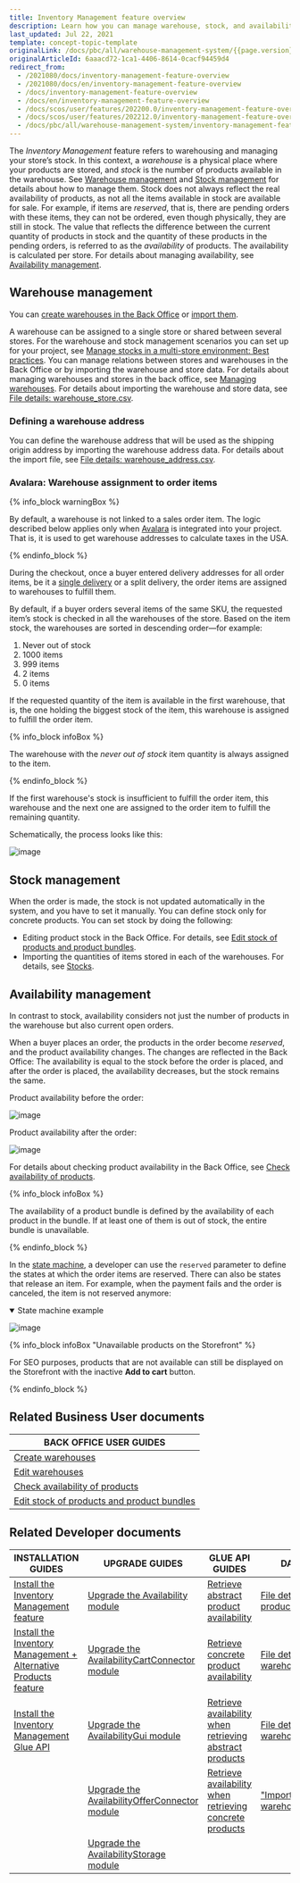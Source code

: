 ```yaml
---
title: Inventory Management feature overview
description: Learn how you can manage warehouse, stock, and availability with the Inventory Management feature
last_updated: Jul 22, 2021
template: concept-topic-template
originalLink: /docs/pbc/all/warehouse-management-system/{{page.version}}/base-shop/inventory-management-feature-overview.html-feature-overview
originalArticleId: 6aaacd72-1ca1-4406-8614-0cacf94459d4
redirect_from:
  - /2021080/docs/inventory-management-feature-overview
  - /2021080/docs/en/inventory-management-feature-overview
  - /docs/inventory-management-feature-overview
  - /docs/en/inventory-management-feature-overview
  - /docs/scos/user/features/202200.0/inventory-management-feature-overview.html
  - /docs/scos/user/features/202212.0/inventory-management-feature-overview.html
  - /docs/pbc/all/warehouse-management-system/inventory-management-feature-overview.html  
---
```


The *Inventory Management* feature refers to warehousing and managing your store’s stock. In this context, a *warehouse* is a physical place where your products are stored, and *stock* is the number of products available in the warehouse. See [Warehouse management](#warehouse-management) and [Stock management](#stock-management) for details about how to manage them.
Stock does not always reflect the real availability of products, as not all the items available in stock are available for sale. For example, if items are *reserved*, that is, there are pending orders with these items, they can not be ordered, even though physically, they are still in stock. The value that reflects the difference between the current quantity of products in stock and the quantity of these products in the pending orders, is referred to as the *availability* of products. The availability is calculated per store. For details about managing availability, see [Availability management](#availability-management).

## Warehouse management

You can [create warehouses in the Back Office](/docs/pbc/all/warehouse-management-system/{{page.version}}/base-shop/manage-in-the-back-office/create-warehouses.html) or [import them](/docs/pbc/all/warehouse-management-system/{{page.version}}/base-shop/import-and-export-data/import-file-details-warehouse.csv.html).

A warehouse can be assigned to a single store or shared between several stores. For the warehouse and stock management scenarios you can set up for your project, see [Manage stocks in a multi-store environment: Best practices](/docs/pbc/all/warehouse-management-system/{{page.version}}/base-shop/extend-and-customize/manage-stocks-in-a-multi-store-environment-best-practices.html). You can manage relations between stores and warehouses in the Back Office or by importing the warehouse and store data. For details about managing warehouses and stores in the back office, see [Managing warehouses](/docs/pbc/all/warehouse-management-system/{{page.version}}/base-shop/manage-in-the-back-office/edit-warehouses.html). For details about importing the warehouse and store data, see [File details: warehouse_store.csv](/docs/pbc/all/warehouse-management-system/{{page.version}}/base-shop/import-and-export-data/import-file-details-warehouse-store.csv.html).

### Defining a warehouse address

You can define the warehouse address that will be used as the shipping origin address by importing the warehouse address data. For details about the import file, see [File details: warehouse_address.csv](/docs/pbc/all/warehouse-management-system/{{page.version}}/base-shop/import-and-export-data/import-file-details-warehouse-address.csv.html).

### Avalara: Warehouse assignment to order items

{% info_block warningBox %}

By default, a warehouse is not linked to a sales order item. The logic described below applies only when [Avalara](/docs/scos/user/features/{{site.version}}/tax-feature-overview.html) is integrated into your project. That is, it is used to get warehouse addresses to calculate taxes in the USA.

{% endinfo_block %}

During the checkout, once a buyer entered delivery addresses for all order items, be it a [single delivery](/docs/scos/user/features/{{site.version}}/order-management-feature-overview/split-delivery-overview.html) or a split delivery, the order items are assigned to warehouses to fulfill them.

By default, if a buyer orders several items of the same SKU, the requested item’s stock is checked in all the warehouses of the store. Based on the item stock, the warehouses are sorted in descending order—for example:

1. Never out of stock
2. 1000 items
3. 999 items
4. 2 items
5. 0 items

If the requested quantity of the item is available in the first warehouse, that is, the one holding the biggest stock of the item, this warehouse is assigned to fulfill the order item.

{% info_block infoBox %}

The warehouse with the *never out of stock* item quantity is always assigned to the item.

{% endinfo_block %}

If the first warehouse's stock is insufficient to fulfill the order item, this warehouse and the next one are assigned to the order item to fulfill the remaining quantity.

Schematically, the process looks like this:

![image](https://confluence-connect.gliffy.net/embed/image/74e2001e-4443-4e6c-b3d6-fafb14548702.png?utm_medium=live&utm_source=custom)

## Stock management

When the order is made, the stock is not updated automatically in the system, and you have to set it manually. You can define stock only for concrete products. You can set stock by doing the following:

* Editing product stock in the Back Office. For details, see [Edit stock of products and product bundles](/docs/pbc/all/warehouse-management-system/{{page.version}}/base-shop/manage-in-the-back-office/edit-stock-of-products-and-product-bundles.html).
* Importing the quantities of items stored in each of the warehouses. For details, see [Stocks](/docs/scos/dev/data-import/{{site.version}}/data-import-categories/catalog-setup/stocks/stocks.html).

## Availability management

In contrast to stock, availability considers not just the number of products in the warehouse but also current open orders.

When a buyer places an order, the products in the order become *reserved*, and the product availability changes. The changes are reflected in the Back Office: The availability is equal to the stock before the order is placed, and after the order is placed, the availability decreases, but the stock remains the same.

Product availability before the order:

![image](https://spryker.s3.eu-central-1.amazonaws.com/docs/Features/Inventory+Management/before-order-placement.png)

Product availability after the order:

![image](https://spryker.s3.eu-central-1.amazonaws.com/docs/Features/Inventory+Management/after-order-placement.png)

For details about checking product availability in the Back Office, see [Check availability of products](/docs/pbc/all/warehouse-management-system/{{page.version}}/base-shop/manage-in-the-back-office/check-availability-of-products.html).

{% info_block infoBox %}

The availability of a product bundle is defined by the availability of each product in the bundle. If at least one of them is out of stock, the entire bundle is unavailable.

{% endinfo_block %}

In the [state machine](/docs/pbc/all/order-management-system/{{page.version}}/base-shop/datapayload-conversion/state-machine/order-process-modelling-via-state-machines.html), a developer can use the `reserved` parameter to define the states at which the order items are reserved. There can also be states that release an item. For example, when the payment fails and the order is canceled, the item is not reserved anymore:

<details open>
<summary markdown='span'>State machine example</summary>

![image](https://spryker.s3.eu-central-1.amazonaws.com/docs/Features/Inventory+Management/state-machine.png)

</details>

{% info_block infoBox "Unavailable products on the Storefront" %}

For SEO purposes, products that are not available can still be displayed on the Storefront with the inactive **Add to cart** button.

{% endinfo_block %}

## Related Business User documents

|BACK OFFICE USER GUIDES|
|---|
| [Create warehouses](/docs/pbc/all/warehouse-management-system/{{page.version}}/base-shop/manage-in-the-back-office/create-warehouses.html)  |
| [Edit warehouses](/docs/pbc/all/warehouse-management-system/{{page.version}}/base-shop/manage-in-the-back-office/edit-warehouses.html) |
| [Check availability of products](/docs/pbc/all/warehouse-management-system/{{page.version}}/base-shop/manage-in-the-back-office/check-availability-of-products.html)  |
| [Edit stock of products and product bundles](/docs/pbc/all/warehouse-management-system/{{page.version}}/base-shop/manage-in-the-back-office/edit-stock-of-products-and-product-bundles.html)  |

## Related Developer documents

| INSTALLATION GUIDES | UPGRADE GUIDES | GLUE API GUIDES | DATA IMPORT | REFERENCES |
|---|---|---|---|-|
| [Install the Inventory Management feature](/docs/pbc/all/warehouse-management-system/{{site.version}}/base-shop/install-and-upgrade/install-features/install-the-inventory-management-feature.html) | [Upgrade the Availability module](/docs/pbc/all/warehouse-management-system/{{site.version}}/base-shop/install-and-upgrade/upgrade-modules/upgrade-the-availability-module.html) | [Retrieve abstract product availability](/docs/pbc/all/warehouse-management-system/{{page.version}}/base-shop/manage-using-glue-api/glue-api-retrieve-abstract-product-availability.html) | [File details: product_stock.csv](/docs/pbc/all/warehouse-management-system/{{page.version}}/base-shop/import-and-export-data/import-file-details-product-stock.csv.html) | [AvailabilityStorage module: reference information](/docs/scos/dev/feature-walkthroughs/{{site.version}}/inventory-management-feature-walkthrough/availabilitystorage-module-reference-informaton.html) |
| [Install the Inventory Management + Alternative Products feature](/docs/pbc/all/warehouse-management-system/{{site.version}}/base-shop/install-and-upgrade/install-features/install-the-inventory-management-alternative-products-feature.html) | [Upgrade the AvailabilityCartConnector module](/docs/pbc/all/warehouse-management-system/{{site.version}}/base-shop/install-and-upgrade/upgrade-modules/upgrade-the-availabilitycartconnector-module.html) | [Retrieve concrete product availability](/docs/pbc/all/warehouse-management-system/{{page.version}}/base-shop/manage-using-glue-api/glue-api-retrieve-concrete-product-availability.html) | [File details: warehouse_address.csv](/docs/pbc/all/warehouse-management-system/{{page.version}}/base-shop/import-and-export-data/import-file-details-warehouse-address.csv.html) | [Manage stocks in a multi-store environment: Best practices](/docs/pbc/all/warehouse-management-system/{{page.version}}/base-shop/extend-and-customize/manage-stocks-in-a-multi-store-environment-best-practices.html) |
| [Install the Inventory Management Glue API](/docs/pbc/all/warehouse-management-system/{{site.version}}/base-shop/install-and-upgrade/install-features/install-the-inventory-management-glue-api.html) | [Upgrade the AvailabilityGui module](/docs/pbc/all/warehouse-management-system/{{site.version}}/base-shop/install-and-upgrade/upgrade-modules/upgrade-the-availabilitygui-module.html) | [Retrieve availability when retrieving abstract products](/docs/pbc/all/warehouse-management-system/{{page.version}}/base-shop/manage-using-glue-api/glue-api-retrieve-availability-when-retrieving-abstract-products.html) | [File details: warehouse_store.csv](/docs/pbc/all/warehouse-management-system/{{page.version}}/base-shop/import-and-export-data/import-file-details-warehouse-store.csv.html) |  |
|| [Upgrade the AvailabilityOfferConnector module](/docs/pbc/all/warehouse-management-system/{{site.version}}/base-shop/install-and-upgrade/upgrade-modules/upgrade-the-availabilityofferconnector-module.html) | [Retrieve availability when retrieving concrete products](/docs/pbc/all/warehouse-management-system/{{page.version}}/base-shop/manage-using-glue-api/glue-api-retrieve-availability-when-retrieving-concrete-products.html) | ["Import file details: warehouse.csv"](/docs/pbc/all/warehouse-management-system/{{page.version}}/base-shop/import-and-export-data/import-file-details-warehouse.csv.html) |
| | [Upgrade the AvailabilityStorage module](/docs/pbc/all/warehouse-management-system/{{site.version}}/base-shop/install-and-upgrade/upgrade-modules/upgrade-the-availabilitystorage-module.html) | | |
